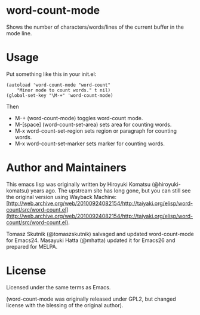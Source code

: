 # word-count-mode

Shows the number of characters/words/lines of the current buffer in the mode line.

# Usage

Put something like this in your init.el:

``` emacs-lisp
(autoload 'word-count-mode "word-count"
	"Minor mode to count words." t nil)
(global-set-key "\M-+" 'word-count-mode)
```

Then

* M-+ (word-count-mode) toggles word-count mode.
* M-[space] (word-count-set-area) sets area for counting words.
* M-x word-count-set-region sets region or paragraph for counting words.
* M-x word-count-set-marker sets marker for counting words.

# Author and Maintainers

This emacs lisp was originally written by Hiroyuki Komatsu (@hiroyuki-komatsu) years ago.  The upstream site has long gone, but you can still see the original version using Wayback Machine: [http://web.archive.org/web/20100924082154/http://taiyaki.org/elisp/word-count/src/word-count.el](http://web.archive.org/web/20100924082154/http://taiyaki.org/elisp/word-count/src/word-count.el).

Tomasz Skutnik (@tomaszskutnik) salvaged and updated word-count-mode for Emacs24.  Masayuki Hatta (@mhatta) updated it for Emacs26 and prepared for MELPA.

# License

 Licensed under the same terms as Emacs.

(word-count-mode was originally released under GPL2, but changed license with the blessing of the original author).
